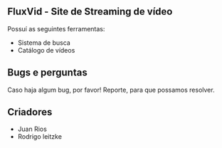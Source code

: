 ## FluxVid - Site de Streaming de vídeo

Possuí as seguintes ferramentas:
* Sistema de busca
* Catálogo de vídeos

## Bugs e perguntas

Caso haja algum bug, por favor! Reporte, para que possamos resolver.

## Criadores

* Juan Rios
* Rodrigo leitzke
